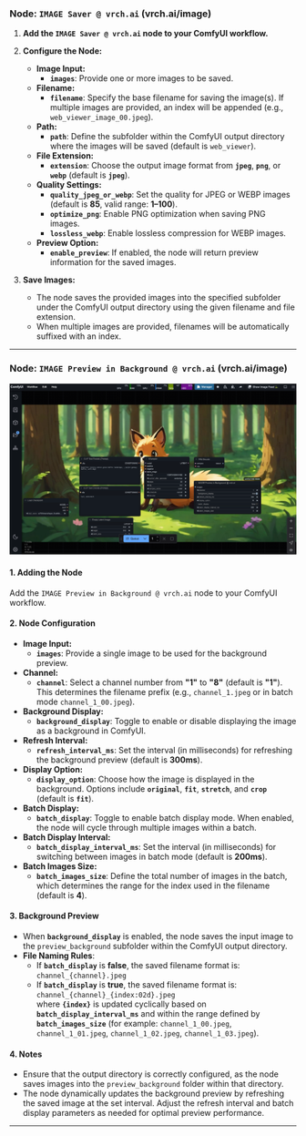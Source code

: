 ### Node: `IMAGE Saver @ vrch.ai` (vrch.ai/image)

1. **Add the `IMAGE Saver @ vrch.ai` node to your ComfyUI workflow.**

2. **Configure the Node:**
   - **Image Input:**
     - **`images`**: Provide one or more images to be saved.
   - **Filename:**
     - **`filename`**: Specify the base filename for saving the image(s). If multiple images are provided, an index will be appended (e.g., `web_viewer_image_00.jpeg`).
   - **Path:**
     - **`path`**: Define the subfolder within the ComfyUI output directory where the images will be saved (default is `web_viewer`).
   - **File Extension:**
     - **`extension`**: Choose the output image format from **`jpeg`**, **`png`**, or **`webp`** (default is **`jpeg`**).
   - **Quality Settings:**
     - **`quality_jpeg_or_webp`**: Set the quality for JPEG or WEBP images (default is **85**, valid range: **1–100**).
     - **`optimize_png`**: Enable PNG optimization when saving PNG images.
     - **`lossless_webp`**: Enable lossless compression for WEBP images.
   - **Preview Option:**
     - **`enable_preview`**: If enabled, the node will return preview information for the saved images.

3. **Save Images:**
   - The node saves the provided images into the specified subfolder under the ComfyUI output directory using the given filename and file extension.
   - When multiple images are provided, filenames will be automatically suffixed with an index.

---

### Node: `IMAGE Preview in Background @ vrch.ai` (vrch.ai/image)

![](../assets/images/example_003_preview_image_in_background.png)

#### 1. Adding the Node
Add the `IMAGE Preview in Background @ vrch.ai` node to your ComfyUI workflow.

#### 2. Node Configuration
- **Image Input:**
  - **`images`**: Provide a single image to be used for the background preview.
- **Channel:**
  - **`channel`**: Select a channel number from **"1"** to **"8"** (default is **"1"**). This determines the filename prefix (e.g., `channel_1.jpeg` or in batch mode `channel_1_00.jpeg`).
- **Background Display:**
  - **`background_display`**: Toggle to enable or disable displaying the image as a background in ComfyUI.
- **Refresh Interval:**
  - **`refresh_interval_ms`**: Set the interval (in milliseconds) for refreshing the background preview (default is **300ms**).
- **Display Option:**
  - **`display_option`**: Choose how the image is displayed in the background. Options include **`original`**, **`fit`**, **`stretch`**, and **`crop`** (default is **`fit`**).
- **Batch Display:**
  - **`batch_display`**: Toggle to enable batch display mode. When enabled, the node will cycle through multiple images within a batch.
- **Batch Display Interval:**
  - **`batch_display_interval_ms`**: Set the interval (in milliseconds) for switching between images in batch mode (default is **200ms**).
- **Batch Images Size:**
  - **`batch_images_size`**: Define the total number of images in the batch, which determines the range for the index used in the filename (default is **4**).

#### 3. Background Preview
- When **`background_display`** is enabled, the node saves the input image to the `preview_background` subfolder within the ComfyUI output directory.
- **File Naming Rules**:
  - If **`batch_display`** is **false**, the saved filename format is:  
    `channel_{channel}.jpeg`
  - If **`batch_display`** is **true**, the saved filename format is:  
    `channel_{channel}_{index:02d}.jpeg`  
    where **`{index}`** is updated cyclically based on **`batch_display_interval_ms`** and within the range defined by **`batch_images_size`** (for example: `channel_1_00.jpeg`, `channel_1_01.jpeg`, `channel_1_02.jpeg`, `channel_1_03.jpeg`).

#### 4. Notes
- Ensure that the output directory is correctly configured, as the node saves images into the `preview_background` folder within that directory.
- The node dynamically updates the background preview by refreshing the saved image at the set interval. Adjust the refresh interval and batch display parameters as needed for optimal preview performance.

---